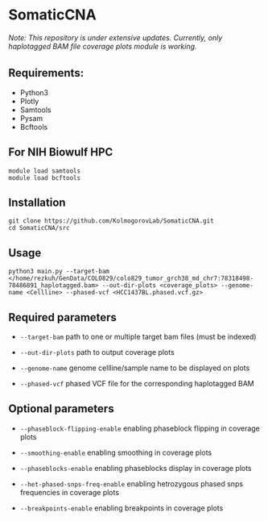 # SomaticCNA

###### Note: This repository is under extensive updates. Currently, only haplotagged BAM file coverage plots module is working.

## Requirements:
* Python3
* Plotly
* Samtools
* Pysam
* Bcftools

## For NIH Biowulf HPC
```
module load samtools
module load bcftools

```

## Installation
```
git clone https://github.com/KolmogorovLab/SomaticCNA.git
cd SomaticCNA/src
```

## Usage
```
python3 main.py --target-bam </home/rezkuh/GenData/COLO829/colo829_tumor_grch38_md_chr7:78318498-78486891_haplotagged.bam> --out-dir-plots <coverage_plots> --genome-name <Cellline> --phased-vcf <HCC1437BL.phased.vcf.gz>
```

## Required parameters

* `--target-bam` path to one or multiple target bam files (must be indexed)
  
* `--out-dir-plots` path to output coverage plots

* `--genome-name` genome cellline/sample name to be displayed on plots

* `--phased-vcf` phased VCF file for the corresponding haplotagged BAM
  
## Optional parameters
  
* `--phaseblock-flipping-enable` enabling phaseblock flipping in coverage plots
  
* `--smoothing-enable` enabling smoothing in coverage plots

* `--phaseblocks-enable` enabling phaseblocks display in coverage plots

* `--het-phased-snps-freq-enable` enabling hetrozygous phased snps frequencies in coverage plots

* `--breakpoints-enable` enabling breakpoints in coverage plots
  
